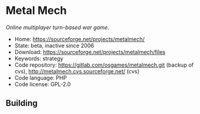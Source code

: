 # Metal Mech

_Online multiplayer turn-based war game._

- Home: https://sourceforge.net/projects/metalmech/
- State: beta, inactive since 2006
- Download: https://sourceforge.net/projects/metalmech/files
- Keywords: strategy
- Code repository: https://gitlab.com/osgames/metalmech.git (backup of cvs), http://metalmech.cvs.sourceforge.net/ (cvs)
- Code language: PHP
- Code license: GPL-2.0

## Building

